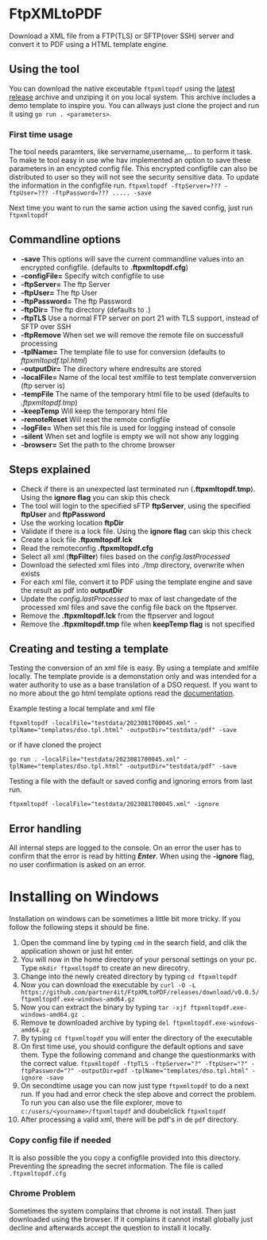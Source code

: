 # FtpXMLtoPDF
Download a XML file from a FTP(TLS) or SFTP(over SSH) server and convert it to PDF using a HTML template engine.

## Using the tool
You can download the native exceutable ``ftpxmltopdf`` using the [latest release](https://github.com/partner4it/FtpXMLtoPDF/releases/latest) archive and unziping it on you local system. This archive includes a demo template to inspire you.
You can allways just clone the project and run it using ``go run . <parameters>``. 

### First time usage
The tool needs paramters, like servername,username,... to perform it task. To make te tool easy in use whe hav implemented an option to save these parameters in an encypted config file. This encrypted configfile can also be distributed to user so they will not see the security sensitive data. To update the information in the configfile run.
``ftpxmltopdf -ftpServer=??? -ftpUser=??? -ftpPassword=??? ..... -save``

Next time you want to run the same action using the saved config, just run ``ftpxmltopdf ``

## Commandline options
* **-save**  This options will save the current commandline values into an encrypted configfile. (defaults to **.ftpxmltopdf.cfg**)
* **-configFile=** Specify witch configfile to use
* **-ftpServer=** The ftp Server 
* **-ftpUser=** The ftp User 
* **-ftpPassword=** The ftp Password
* **-ftpDir=** The ftp directory (defaults to *.*)
* **-ftpTLS** Use a normal FTP server on port 21 with TLS support, instead of SFTP over SSH
* **-ftpRemove** When set we will remove the remote file on successfull processing
* **-tplName=** The template file to use for conversion (defaults to *ftpxmltopdf.tpl.html*)
* **-outputDir=** The directory where endresults are stored
* **-localFile=** Name of the local test xmlfile to test template converversion (ftp server is)
* **-tempFile** The name of the temporary html file to be used (defaults to *.ftpxmltopdf.tmp*)
* **-keepTemp** Will keep the temporary html file
* **-remoteReset** Will reset the remote configfile
* **-logFile=** When set this file is used for logging instead of console 
* **-silent** When set and logfile is empty we will not show any logging
* **-browser=** Set the path to the chrome browser


## Steps explained
* Check if there is an unexpected last terminated run (**.ftpxmltopdf.tmp**). Using the **ignore flag** you can skip this check
* The tool will login to the specified sFTP **ftpServer**, using the specified **ftpUser** and **ftpPassword**
* Use the working location **ftpDir**
* Validate if there is a lock file. Using the **ignore flag** can skip this check
* Create a lock file **.ftpxmltopdf.lck**
* Read the remoteconfig **.ftpxmltopdf.cfg**
* Select all xml (**ftpFilter**) files based on the *config.lastProcessed*
* Download the selected xml files into *./tmp* directory, overwrite when exists
* For each xml file, convert it to PDF using the template engine and save the result as pdf into **outputDir**
* Update the *config.lastProcessed* to max of last changedate of the processed xml files and save the config file back on the ftpserver.
* Remove the **.ftpxmltopdf.lck** from the ftpserver and logout
* Remove the **.ftpxmltopdf.tmp** file when **keepTemp flag** is not specified

## Creating and testing a template
Testing the conversion of an xml file is easy. By using a template and xmlfile locally. The template provide is a demonstation only and was intended for a water authority to use as a base translation of a DSO request. If you want to no more about the go html template options read the [documentation](https://pkg.go.dev/html/template). 

Example testing a local template and xml file

``
ftpxmltopdf -localFile="testdata/2023081700045.xml" -tplName="templates/dso.tpl.html" -outputDir="testdata/pdf" -save 
``

or if have cloned the project

``
go run . -localFile="testdata/2023081700045.xml" -tplName="templates/dso.tpl.html" -outputDir="testdata/pdf" -save 
``

Testing a file with the default or saved config and ignoring errors from last run.

``
ftpxmltopdf -localFile="testdata/2023081700045.xml" -ignore 
``

## Error handling
All internal steps are logged to the console. On an error the user has to confirm that the error is read by hitting ***Enter***. When using the **-ignore** flag, no user confirmation is asked on an error.


# Installing on  Windows
Installation on windows can be sometimes a little bit more tricky. If you follow the following steps it should be fine.

1. Open the command line by typing `cmd` in the search field, and clik the application shown or just hit enter.
2. You will now in the home directory of your personal settings on your pc. Type `mkdir ftpxmltopdf` to create an new direcotry. 
3. Change into the newly created directory by typing `cd ftpxmltopdf`
4. Now you can download the executable by `curl -O -L https://github.com/partner4it/FtpXMLtoPDF/releases/download/v0.0.5/ftpxmltopdf.exe-windows-amd64.gz`
5. Now you can extract the binary by typing `tar -xjf ftpxmltopdf.exe-windows-amd64.gz .`
6. Remove te downloaded archive by typing `del ftpxmltopdf.exe-windows-amd64.gz`
7. By typing `cd ftpxmltopdf` you will enter the directory of the executable
8. On first time use, you should configure the default options and save them. Type the following command and change the questionmarks with the correct value. `ftpxmltopdf -ftpTLS -ftpServer="?" -ftpUser="?" -ftpPassword="?" -outputDir=pdf -tplName="templates/dso.tpl.html" -ignore -save`
9. On secondtime usage you can now just type `ftpxmltopdf` to do a next run. If you had and error check the step above and correct the problem. To run you can also use the file explorer, move to `c:/users/<yourname>/ftpxmltopdf` and doubelclick `ftpxmltopdf` 
10. After processing a valid xml, there will be pdf's in de `pdf` directory. 

### Copy config file if needed
It is also possible the you copy a configfile provided into this directory. Preventing the spreading the secret information. The file is called `.ftpxmltopdf.cfg`

### Chrome Problem
Sometimes the system complains that chrome is not install. Then just downloaded using the browser. If it complains it cannot install globally just decline and afterwards accept the question to install it locally.